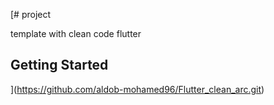[# project

template with clean code flutter

## Getting Started


](https://github.com/aldob-mohamed96/Flutter_clean_arc.git)
